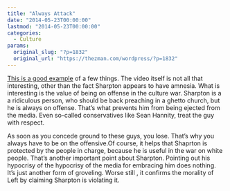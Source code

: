```yaml
---
title: "Always Attack"
date: "2014-05-23T00:00:00"
lastmod: "2014-05-23T00:00:00"
categories:
  - Culture
params:
  original_slug: "?p=1832"
  original_url: "https://thezman.com/wordpress/?p=1832"
---
```


<a
href="http://dailysurge.com/2014/05/video-al-sharpton-defends-history-hate-one-jew/"
rel="noopener noreferrer" target="_blank">This is a good example</a> of
a few things. The video itself is not all that interesting, other than
the fact Sharpton appears to have amnesia. What is interesting is the
value of being on offense in the culture war. Sharpton is a a ridiculous
person, who should be back preaching in a ghetto church, but he is
always on offense. That’s what prevents him from being ejected from the
media. Even so-called conservatives like Sean Hannity, treat the guy
with respect.

As soon as you concede ground to these guys, you lose. That’s why you
always have to be on the offensive.Of course, it helps that Shaprton is
protected by the people in charge, because he is useful in the war on
white people. That’s another important point about Sharpton. Pointing
out his hypocrisy of the hypocrisy of the media for embracing him does
nothing. It’s just another form of groveling. Worse still , it confirms
the morality of Left by claiming Sharpton is violating it.
